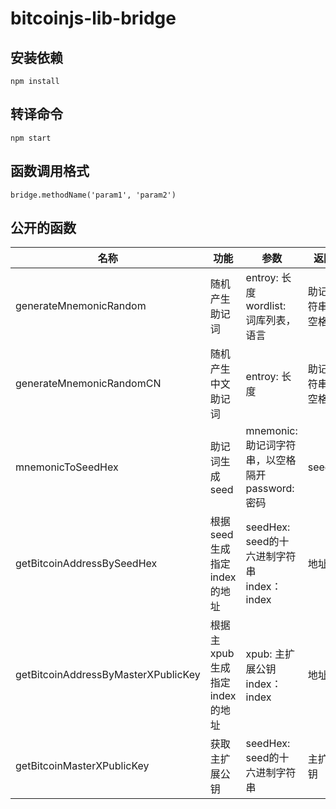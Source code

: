 # bitcoinjs-lib-bridge

## 安装依赖
`npm install`

## 转译命令
`npm start`

## 函数调用格式
```
bridge.methodName('param1', 'param2')
```

## 公开的函数
名称 | 功能 | 参数 | 返回值
--- | --- | --- | ---
generateMnemonicRandom | 随机产生助记词 | entroy: 长度 <br> wordlist: 词库列表，语言 | 助记词字符串，以空格隔开
generateMnemonicRandomCN | 随机产生中文助记词 | entroy: 长度 | 助记词字符串，以空格隔开
mnemonicToSeedHex | 助记词生成seed | mnemonic: 助记词字符串，以空格隔开 <br> password: 密码 | seedHex
getBitcoinAddressBySeedHex | 根据seed生成指定index的地址 | seedHex: seed的十六进制字符串 <br> index：index | 地址
getBitcoinAddressByMasterXPublicKey | 根据主xpub生成指定index的地址 | xpub: 主扩展公钥 <br> index：index | 地址
getBitcoinMasterXPublicKey | 获取主扩展公钥 | seedHex: seed的十六进制字符串 | 主扩展公钥

